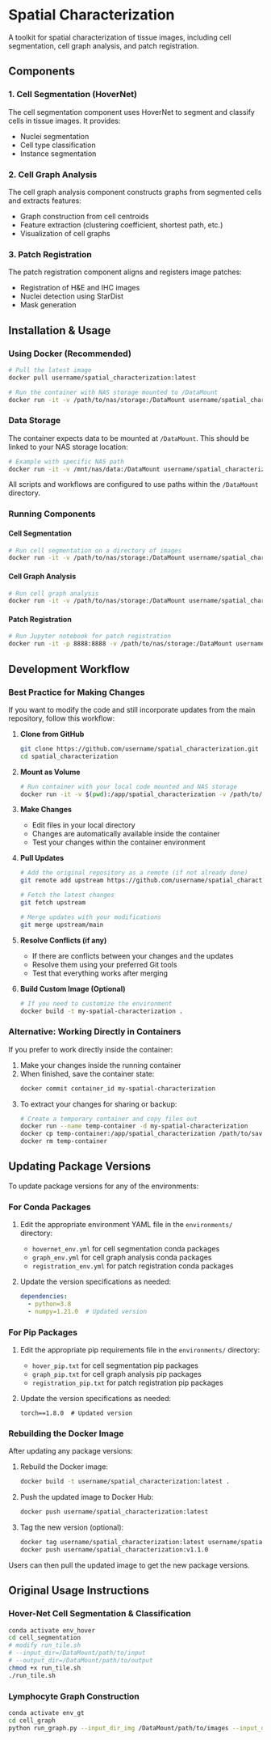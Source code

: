 # Spatial Characterization

A toolkit for spatial characterization of tissue images, including cell segmentation, cell graph analysis, and patch registration.

## Components

### 1. Cell Segmentation (HoverNet)

The cell segmentation component uses HoverNet to segment and classify cells in tissue images. It provides:

- Nuclei segmentation
- Cell type classification
- Instance segmentation

### 2. Cell Graph Analysis

The cell graph analysis component constructs graphs from segmented cells and extracts features:

- Graph construction from cell centroids
- Feature extraction (clustering coefficient, shortest path, etc.)
- Visualization of cell graphs

### 3. Patch Registration

The patch registration component aligns and registers image patches:

- Registration of H&E and IHC images
- Nuclei detection using StarDist
- Mask generation

## Installation & Usage

### Using Docker (Recommended)

```bash
# Pull the latest image
docker pull username/spatial_characterization:latest

# Run the container with NAS storage mounted to /DataMount
docker run -it -v /path/to/nas/storage:/DataMount username/spatial_characterization:latest
```

### Data Storage

The container expects data to be mounted at `/DataMount`. This should be linked to your NAS storage location:

```bash
# Example with specific NAS path
docker run -it -v /mnt/nas/data:/DataMount username/spatial_characterization:latest
```

All scripts and workflows are configured to use paths within the `/DataMount` directory.

### Running Components

#### Cell Segmentation

```bash
# Run cell segmentation on a directory of images
docker run -it -v /path/to/nas/storage:/DataMount username/spatial_characterization:latest hover-env python /app/spatial_characterization/cell_segmentation/run_tile.py --input_dir=/DataMount/input --output_dir=/DataMount/output
```

#### Cell Graph Analysis

```bash
# Run cell graph analysis
docker run -it -v /path/to/nas/storage:/DataMount username/spatial_characterization:latest gt-env python /app/spatial_characterization/cell_graph/run_graph.py --input_dir_img=/DataMount/images --input_dir_mat=/DataMount/segmentation --output_dir=/DataMount/graphs
```

#### Patch Registration

```bash
# Run Jupyter notebook for patch registration
docker run -it -p 8888:8888 -v /path/to/nas/storage:/DataMount username/spatial_characterization:latest reg-env jupyter notebook --ip=0.0.0.0 --port=8888 --no-browser --allow-root
```

## Development Workflow

### Best Practice for Making Changes

If you want to modify the code and still incorporate updates from the main repository, follow this workflow:

1. **Clone from GitHub**
   ```bash
   git clone https://github.com/username/spatial_characterization.git
   cd spatial_characterization
   ```

2. **Mount as Volume**
   ```bash
   # Run container with your local code mounted and NAS storage
   docker run -it -v $(pwd):/app/spatial_characterization -v /path/to/nas/storage:/DataMount username/spatial_characterization:latest
   ```

3. **Make Changes**
   - Edit files in your local directory
   - Changes are automatically available inside the container
   - Test your changes within the container environment

4. **Pull Updates**
   ```bash
   # Add the original repository as a remote (if not already done)
   git remote add upstream https://github.com/username/spatial_characterization.git
   
   # Fetch the latest changes
   git fetch upstream
   
   # Merge updates with your modifications
   git merge upstream/main
   ```

5. **Resolve Conflicts (if any)**
   - If there are conflicts between your changes and the updates
   - Resolve them using your preferred Git tools
   - Test that everything works after merging

6. **Build Custom Image (Optional)**
   ```bash
   # If you need to customize the environment
   docker build -t my-spatial-characterization .
   ```

### Alternative: Working Directly in Containers

If you prefer to work directly inside the container:

1. Make your changes inside the running container
2. When finished, save the container state:
   ```bash
   docker commit container_id my-spatial-characterization
   ```
3. To extract your changes for sharing or backup:
   ```bash
   # Create a temporary container and copy files out
   docker run --name temp-container -d my-spatial-characterization
   docker cp temp-container:/app/spatial_characterization /path/to/save/changes
   docker rm temp-container
   ```

## Updating Package Versions

To update package versions for any of the environments:

### For Conda Packages

1. Edit the appropriate environment YAML file in the `environments/` directory:
   - `hovernet_env.yml` for cell segmentation conda packages
   - `graph_env.yml` for cell graph analysis conda packages
   - `registration_env.yml` for patch registration conda packages

2. Update the version specifications as needed:
   ```yaml
   dependencies:
     - python=3.8
     - numpy=1.21.0  # Updated version
   ```

### For Pip Packages

1. Edit the appropriate pip requirements file in the `environments/` directory:
   - `hover_pip.txt` for cell segmentation pip packages
   - `graph_pip.txt` for cell graph analysis pip packages
   - `registration_pip.txt` for patch registration pip packages

2. Update the version specifications as needed:
   ```
   torch==1.8.0  # Updated version
   ```

### Rebuilding the Docker Image

After updating any package versions:

1. Rebuild the Docker image:
   ```bash
   docker build -t username/spatial_characterization:latest .
   ```

2. Push the updated image to Docker Hub:
   ```bash
   docker push username/spatial_characterization:latest
   ```

3. Tag the new version (optional):
   ```bash
   docker tag username/spatial_characterization:latest username/spatial_characterization:v1.1.0
   docker push username/spatial_characterization:v1.1.0
   ```

Users can then pull the updated image to get the new package versions.

## Original Usage Instructions

### Hover-Net Cell Segmentation & Classification
```bash
conda activate env_hover
cd cell_segmentation
# modify run_tile.sh
# --input_dir=/DataMount/path/to/input
# --output_dir=/DataMount/path/to/output
chmod +x run_tile.sh
./run_tile.sh
```

### Lymphocyte Graph Construction 
```bash
conda activate env_gt
cd cell_graph
python run_graph.py --input_dir_img /DataMount/path/to/images --input_dir_mat /DataMount/path/to/segmentation --output_dir /DataMount/path/to/output
```
